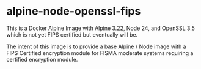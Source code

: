# alpine-node-openssl-fips
This is a Docker Alpine Image with Alpine 3.22, Node 24, and OpenSSL 3.5 which is not yet FIPS certified but eventually will be.

The intent of this image is to provide a base Alpine / Node image with a FIPS Certified encryption module for 
FISMA moderate systems requiring a certified encryption module.
